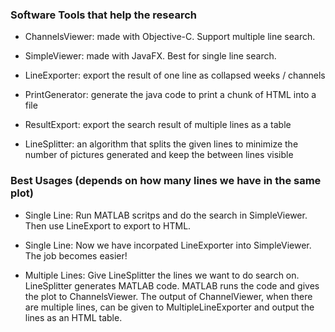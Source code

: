 ### Software Tools that help the research

* ChannelsViewer: made with Objective-C. Support multiple line search.

* SimpleViewer: made with JavaFX. Best for single line search.

* LineExporter: export the result of one line as collapsed weeks / channels

* PrintGenerator: generate the java code to print a chunk of HTML into a file

* ResultExport: export the search result of multiple lines as a table

* LineSplitter: an algorithm that splits the given lines to minimize the number of pictures generated and keep the between lines visible 

### Best Usages (depends on how many lines we have in the same plot)

* Single Line: Run MATLAB scritps and do the search in SimpleViewer. Then use LineExport to export to HTML.

* Single Line: Now we have incorpated LineExporter into SimpleViewer. The job becomes easier!

* Multiple Lines: Give LineSplitter the lines we want to do search on. LineSplitter generates MATLAB code. MATLAB runs the code and gives the plot to ChannelsViewer. The output of ChannelViewer, when there are multiple lines, can be given to MultipleLineExporter and output the lines as an HTML table.
